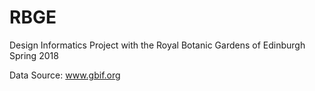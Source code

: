 # RBGE

Design Informatics Project with the Royal Botanic Gardens of Edinburgh
Spring 2018

Data Source: www.gbif.org
